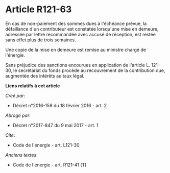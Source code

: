 # Article R121-63

En cas de non-paiement des sommes dues à l'échéance prévue, la défaillance d'un contributeur est constatée lorsqu'une mise en
demeure, adressée par lettre recommandée avec accusé de réception, est restée sans effet plus de trois semaines. 

Une copie de la mise en demeure est remise au ministre chargé de l'énergie. 

Sans préjudice des sanctions encourues en application de l'article L. 121-30, le secrétariat du fonds procède au recouvrement
de la contribution due, augmentée des intérêts au taux légal.

**Liens relatifs à cet article**

_Créé par_:

  - Décret n°2016-158 du 18 février 2016 - art. 2

_Abrogé par_:

  - Décret n°2017-847 du 9 mai 2017 - art. 1

_Cite_:

  - Code de l'énergie - art. L121-30

_Anciens textes_:

  - Code de l'énergie - art. R121-41 (T)
